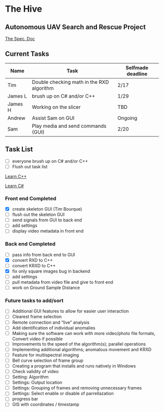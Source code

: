 # The Hive
## Autonomous UAV Search and Rescue Project

[The Spec. Doc](https://docs.google.com/document/d/1P7WHhIStPZlg40G0gDEU_NLqLtBaFG7JJOGIgDq67hg/edit)

## Current Tasks
| Name | Task | Selfmade deadline |
|---|---|---|
| Tim | Double checking math in the RXD algorithm | 2/17 |
| James L | brush up on C# and/or C++ | 1/29 |
| James H | Working on the slicer | TBD |
| Andrew | Assist Sam on GUI | Ongoing |
| Sam | Play media and send commands (GUI)| 2/20|



## Task List

- [ ] everyone brush up on C# and/or C++
- [ ] Flush out task list

[Learn C++](https://www.w3schools.com/cpp/default.asp)

[Learn C#](https://www.w3schools.com/cs/index.php)

### Front end Completed
- [X] create skeleton GUI (Tim Bourque)
- [ ] flush out the skeleton GUI
- [ ] send signals from GUI to back end
- [ ] add settings
- [ ] display video metadata in front end

### Back end Completed
- [ ] pass info from back end to GUI
- [X] convert RXD to C++
- [ ] convert KRXD to C++
- [X] fix only square images bug in backend
- [ ] add settings
- [ ] pull metadata from video file and give to front end
- [ ] work on Ground Sample Distance

### Future tasks to add/sort
- [ ] Additional GUI features to allow for easier user interaction
- [ ] Clearest frame selection
- [ ] Remote connection and “live” analysis
- [ ] Add identification of individual anomalies
- [ ] Making sure the software can work with more video/photo file formats, Convert video if possible
- [ ] Improvements to the speed of the algorithm(s); parallel operations
- [ ] Implementing additional algorithms; anomalous movement and KRXD
- [ ] Feature for multispectral imaging
- [ ] Bell curve selection of frame group
- [ ] Creating a program that installs and runs natively in Windows
- [ ] Check validity of video
- [ ] Setting: Algorithm
- [ ] Settings: Output location
- [ ] Settings: Grouping of frames and removing unnecessary frames
- [ ] Settings: Select enable or disable of parrellazation
- [ ] progress bar
- [ ] GIS with coordinates / timestamp
